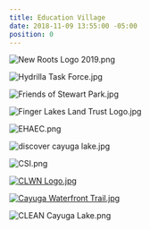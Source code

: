 ```yaml
---
title: Education Village
date: 2018-11-09 13:55:00 -05:00
position: 0
---
```


![New Roots Logo 2019.png](/uploads/New%20Roots%20Logo%202019.png)

![Hydrilla Task Force.jpg](/uploads/Hydrilla%20Task%20Force.jpg)

![Friends of Stewart Park.jpg](/uploads/Friends%20of%20Stewart%20Park.jpg)

![Finger Lakes Land Trust Logo.jpg](/uploads/Finger%20Lakes%20Land%20Trust%20Logo.jpg)

![EHAEC.png](/uploads/EHAEC.png)

![discover cayuga lake.jpg](/uploads/discover%20cayuga%20lake.jpg)

![CSI.png](/uploads/CSI.png)

[![CLWN Logo.jpg](/uploads/CLWN%20Logo.jpg)](https://www.cayugalake.org/)

[![Cayuga Waterfront Trail.jpg](/uploads/Cayuga%20Waterfront%20Trail.jpg)](http://cayugawaterfronttrail.com/)

![CLEAN Cayuga Lake.png](/uploads/CLEAN%20Cayuga%20Lake.png)